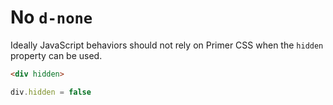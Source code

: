 # No `d-none`

Ideally JavaScript behaviors should not rely on Primer CSS when the `hidden` property can be used.

```html
<div hidden>
```

```js
div.hidden = false
```
